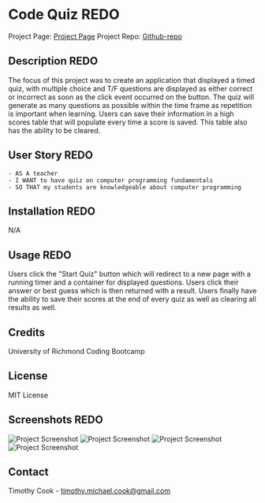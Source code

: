 # Code Quiz REDO

Project Page: [Project Page](https://timothymichaelcook.github.io/4-code-quiz-cook)
Project Repo: [Github-repo](https://github.com/timothymichaelcook/4-code-quiz-cook)


## Description REDO

The focus of this project was to create an application that displayed a timed quiz, with multiple choice and T/F questions are displayed as either correct or incorrect as soon as the click event occurred on the button. The quiz will generate as many questions as possible within the time frame as repetition is important when learning. Users can save their information in a high scores table that will populate every time a score is saved. This table also has the ability to be cleared.

## User Story REDO

```
- AS A teacher
- I WANT to have quiz on computer programming fundamentals
- SO THAT my students are knowledgeable about computer programming
```

## Installation REDO

N/A

## Usage REDO

Users click the "Start Quiz" button which will redirect to a new page with a running timer and a container for displayed questions. Users click their answer or best guess which is then returned with a result. Users finally have the ability to save their scores at the end of every quiz as well as clearing all results as well.


## Credits

University of Richmond Coding Bootcamp

## License

MIT License

## Screenshots REDO

![Project Screenshot](./screenshots/screenshot_1.png)
![Project Screenshot](./screenshots/screenshot_2.png)
![Project Screenshot](./screenshots/screenshot_3.png)
![Project Screenshot](./screenshots/screenshot_4.png)


## Contact
Timothy Cook - timothy.michael.cook@gmail.com
